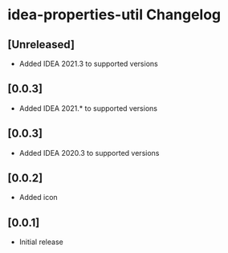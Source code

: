 <!-- Keep a Changelog guide -> https://keepachangelog.com -->

# idea-properties-util Changelog

## [Unreleased]

- Added IDEA 2021.3 to supported versions

## [0.0.3]

- Added IDEA 2021.* to supported versions

## [0.0.3]

- Added IDEA 2020.3 to supported versions

## [0.0.2]

- Added icon

## [0.0.1]

- Initial release
